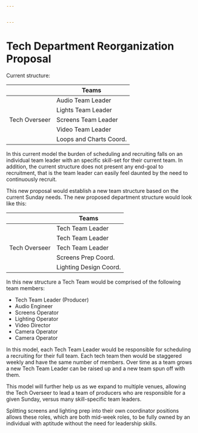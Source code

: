 ```yaml
---


---
```


<h1 id="tech-department-reorganization-proposal">Tech Department Reorganization Proposal</h1>
<p>Current structure:</p>

<table>
<thead>
<tr>
<th></th>
<th>Teams</th>
</tr>
</thead>
<tbody>
<tr>
<td></td>
<td>Audio Team Leader</td>
</tr>
<tr>
<td></td>
<td>Lights Team Leader</td>
</tr>
<tr>
<td>Tech Overseer</td>
<td>Screens Team Leader</td>
</tr>
<tr>
<td></td>
<td>Video Team Leader</td>
</tr>
<tr>
<td></td>
<td>Loops and Charts Coord.</td>
</tr>
</tbody>
</table><p>In this current model the burden of scheduling and recruiting falls on an individual team leader with an specific skill-set for their current team. In addition, the current structure does not present any end-goal to recruitment, that is the team leader can easily feel daunted by the need to continuously recruit.</p>
<p>This new proposal would establish a new team structure based on the current Sunday needs. The new proposed department structure would look like this:</p>

<table>
<thead>
<tr>
<th></th>
<th>Teams</th>
</tr>
</thead>
<tbody>
<tr>
<td></td>
<td>Tech Team Leader</td>
</tr>
<tr>
<td></td>
<td>Tech Team Leader</td>
</tr>
<tr>
<td>Tech Overseer</td>
<td>Tech Team Leader</td>
</tr>
<tr>
<td></td>
<td>Screens Prep Coord.</td>
</tr>
<tr>
<td></td>
<td>Lighting Design Coord.</td>
</tr>
</tbody>
</table><p>In this new structure a Tech Team would be comprised of the following team members:</p>
<ul>
<li>Tech Team Leader (Producer)</li>
<li>Audio Engineer</li>
<li>Screens Operator</li>
<li>Lighting Operator</li>
<li>Video Director</li>
<li>Camera Operator</li>
<li>Camera Operator</li>
</ul>
<p>In this model, each Tech Team Leader would be responsible for scheduling a recruiting for their full team. Each tech team then would be staggered weekly and have the same number of members. Over time as a team grows a new Tech Team Leader can be raised up and a new team spun off with them.</p>
<p>This model will further help us as we expand to multiple venues, allowing the Tech Overseer to lead a team of producers who are responsible for a given Sunday, versus many skill-specific team leaders.</p>
<p>Splitting screens and lighting prep into their own coordinator positions allows these roles, which are both mid-week roles, to be fully owned by an individual with aptitude without the need for leadership skills.</p>

